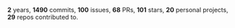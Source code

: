 **2** years, **1490** commits, **100** issues, **68** PRs, **101** stars, **20** personal projects, **29** repos contributed to.
